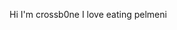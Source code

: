 Hi I'm crossb0ne
I love eating pelmeni

<!---
crossb0nee/crossb0nee is a ✨ special ✨ repository because its `README.md` (this file) appears on your GitHub profile.
You can click the Preview link to take a look at your changes.
--->
